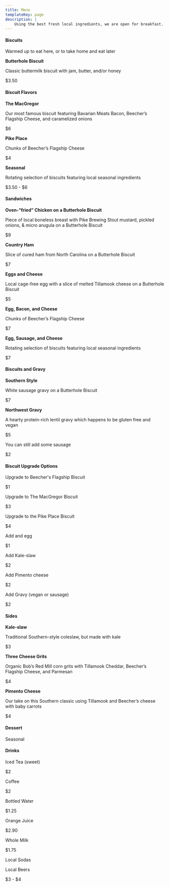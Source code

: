 ```yaml
---
title: Menu
templateKey: page
description: |
    Using the best fresh local ingredients, we are open for breakfast. The restaurant menu features buttermilk biscuits, breakfast sandwiches, biscuits and gravy and many other southern favorites including vegan, vegetarian and gluten free menu items. Missed breakfast? Try our newest fried chicken sandwich or a crab melt for lunch. Our honest to goodness, kick-ass biscuit menu. Come by for breakfast, we open daily at 8AM!
---
```

<div class="row">
  <div class="col col-6 col-small-6 col-tiny-6">
    <h4>Biscuits</h4>
    <p>Warmed up to eat here, or to take home and eat later</p>
    <div class="row">
      <div class="col col-9 col-small-9 col-tiny-9">
        <p>
          <strong>Butterhole Biscuit<br></strong>
        </p>
        <p>Classic buttermilk biscuit with jam, butter, and/or honey</p>
      </div>
      <div class="col col-3 col-small-3 col-tiny-3">
        <p>$3.50</p>
      </div>
    </div>
  </div>
  <div class="col col-6 col-small-6 col-tiny-6">
    <h4>Biscuit Flavors</h4>
    <div class="row">
      <div class="col col-9 col-small-9 col-tiny-9">
        <p>
          <strong>The MacGregor<br></strong>
        </p>
        <p>Our most famous biscuit featuring Bavarian Meats Bacon, Beecher’s Flagship Cheese, and caramelized onions</p>
      </div>
      <div class="col col-3 col-small-3 col-tiny-3">
        <p>$6</p>
      </div>
    </div>
    <div class="row">
      <div class="col col-9 col-small-9 col-tiny-9">
        <p>
          <strong>Pike Place</strong>
        </p>
        <p>Chunks of Beecher’s Flagship Cheese</p>
      </div>
      <div class="col col-3 col-small-3 col-tiny-3">
        <p>$4</p>
      </div>
    </div>
    <div class="row">
      <div class="col col-9 col-small-9 col-tiny-9">
        <p>
          <strong>Seasonal</strong>
        </p>
        <p>Rotating selection of biscuits featuring local seasonal ingredients</p>
      </div>
      <div class="col col-3 col-small-3 col-tiny-3">
        <p>$3.50 - $6</p>
      </div>
    </div>
  </div>
</div>
<div class="row">
  <div class="col col-6 col-small-6 col-tiny-6">
    <h4>Sandwiches</h4>
    <div class="row">
      <div class="col col-9 col-small-9 col-tiny-9">
        <p>
          <strong>Oven-“fried” Chicken on a Butterhole Biscuit<br></strong>
        </p>
        <p>Piece of local boneless breast with Pike Brewing Stout mustard, pickled onions, &amp; micro arugula on a Butterhole
          Biscuit
        </p>
      </div>
      <div class="col col-3 col-small-3 col-tiny-3">
        <p>$9</p>
      </div>
    </div>
    <div class="row">
      <div class="col col-9 col-small-9 col-tiny-9">
        <p>
          <strong>Country Ham</strong>
        </p>
        <p>Slice of cured ham from North Carolina on a Butterhole Biscuit</p>
      </div>
      <div class="col col-3 col-small-3 col-tiny-3">
        <p>$7</p>
      </div>
    </div>
  </div>
  <div class="col col-6 col-small-6 col-tiny-6">
    <div class="row">
      <div class="col col-9 col-small-9 col-tiny-9">
        <p>
          <strong>Eggs and Cheese</strong>
        </p>
        <p>Local cage-free egg with a slice of melted Tillamook cheese on a Butterhole Biscuit</p>
      </div>
      <div class="col col-3 col-small-3 col-tiny-3">
        <p>$5</p>
      </div>
    </div>
    <div class="row">
      <div class="col col-9 col-small-9 col-tiny-9">
        <p>
          <strong>Egg, Bacon, and Cheese</strong>
        </p>
        <p>Chunks of Beecher’s Flagship Cheese</p>
      </div>
      <div class="col col-3 col-small-3 col-tiny-3">
        <p>$7</p>
      </div>
    </div>
    <div class="row">
      <div class="col col-9 col-small-9 col-tiny-9">
        <p>
          <strong>Egg, Sausage, and Cheese</strong>
        </p>
        <p>Rotating selection of biscuits featuring local seasonal ingredients</p>
      </div>
      <div class="col col-3 col-small-3 col-tiny-3">
        <p>$7</p>
      </div>
    </div>
  </div>
</div>
<div class="row">
  <div class="col col-6 col-small-6 col-tiny-6">
    <h4>Biscuits and Gravy</h4>
    <div class="row">
      <div class="col col-9 col-small-9 col-tiny-9">
        <p>
          <strong>Southern Style<br></strong>
        </p>
        <p>White sausage gravy on a Butterhole Biscuit</p>
      </div>
      <div class="col col-3 col-small-3 col-tiny-3">
        <p>$7</p>
      </div>
    </div>
    <div class="row">
      <div class="col col-9 col-small-9 col-tiny-9">
        <p>
          <strong>Northwest Gravy<br></strong>
        </p>
        <p>A hearty protein-rich lentil gravy which happens to be gluten free and vegan</p>
      </div>
      <div class="col col-3 col-small-3 col-tiny-3">
        <p>$5</p>
      </div>
    </div>
    <div class="row">
      <div class="col col-9 col-small-9 col-tiny-9">
        <p>You can still add some sausage</p>
      </div>
      <div class="col col-3 col-small-3 col-tiny-3">
        <p>$2</p>
      </div>
    </div>
  </div>
  <div class="col col-6 col-small-6 col-tiny-6">
    <h4>Biscuit Upgrade Options</h4>
    <div class="row">
      <div class="col col-9 col-small-9 col-tiny-9">
        <p>Upgrade to Beecher's Flagship Biscuit</p>
      </div>
      <div class="col col-3 col-small-3 col-tiny-3">
        <p>$1</p>
      </div>
    </div>
    <div class="row">
      <div class="col col-9 col-small-9 col-tiny-9">
        <p>Upgrade to The MacGregor Biscuit</p>
      </div>
      <div class="col col-3 col-small-3 col-tiny-3">
        <p>$3</p>
      </div>
    </div>
    <div class="row">
      <div class="col col-9 col-small-9 col-tiny-9">
        <p>Upgrade to the Pike Place Biscuit</p>
      </div>
      <div class="col col-3 col-small-3 col-tiny-3">
        <p>$4</p>
      </div>
    </div>
    <div class="row">
      <div class="col col-9 col-small-9 col-tiny-9">
        <p>Add and egg</p>
      </div>
      <div class="col col-3 col-small-3 col-tiny-3">
        <p>$1</p>
      </div>
    </div>
    <div class="row">
      <div class="col col-9 col-small-9 col-tiny-9">
        <p>Add Kale-slaw</p>
      </div>
      <div class="col col-3 col-small-3 col-tiny-3">
        <p>$2</p>
      </div>
    </div>
    <div class="row">
      <div class="col col-9 col-small-9 col-tiny-9">
        <p>Add Pimento cheese</p>
      </div>
      <div class="col col-3 col-small-3 col-tiny-3">
        <p>$2</p>
      </div>
    </div>
    <div class="row">
      <div class="col col-9 col-small-9 col-tiny-9">
        <p>Add Gravy (vegan or sausage)</p>
      </div>
      <div class="col col-3 col-small-3 col-tiny-3">
        <p>$2</p>
      </div>
    </div>
  </div>
</div>
<div class="row">
  <div class="col col-6 col-small-6 col-tiny-6">
    <h4>Sides</h4>
    <div class="row">
      <div class="col col-9 col-small-9">
        <p>
          <strong>Kale-slaw<br></strong>
        </p>
        <p>Traditional Southern-style coleslaw, but made with kale</p>
      </div>
      <div class="col col-3 col-small-3">
        <p>$3</p>
      </div>
    </div>
    <div class="row">
      <div class="col col-9 col-small-9 col-tiny-9">
        <p>
          <strong>Three Cheese Grits</strong>
        </p>
        <p>Organic Bob’s Red Mill corn grits with Tillamook Cheddar, Beecher’s Flagship Cheese, and Parmesan</p>
      </div>
      <div class="col col-3 col-small-3 col-tiny-3">
        <p>$4</p>
      </div>
    </div>
    <div class="row">
      <div class="col col-9 col-small-9 col-tiny-9">
        <p>
          <strong>Pimento Cheese</strong>
        </p>
        <p>Our take on this Southern classic using Tillamook and Beecher’s cheese with baby carrots</p>
      </div>
      <div class="col col-3 col-small-3 col-tiny-3">
        <p>$4</p>
      </div>
    </div>
  </div>
  <div class="col col-6 col-small-6 col-tiny-6">
    <h4>Dessert</h4>
    <p>Seasonal</p>
    <h4>Drinks</h4>
    <div class="row">
      <div class="col col-9 col-small-9 col-tiny-9">
        <p>Iced Tea (sweet)</p>
      </div>
      <div class="col col-3 col-small-3 col-tiny-3">
        <p>$2</p>
      </div>
    </div>
    <div class="row">
      <div class="col col-9 col-small-9 col-tiny-9">
        <p>Coffee</p>
      </div>
      <div class="col col-3 col-small-3 col-tiny-3">
        <p>$2</p>
      </div>
    </div>
    <div class="row">
      <div class="col col-9 col-small-9 col-tiny-9">
        <p>Bottled Water</p>
      </div>
      <div class="col col-3 col-small-3 col-tiny-3">
        <p>$1.25</p>
      </div>
    </div>
    <div class="row">
      <div class="col col-9 col-small-9 col-tiny-9">
        <p>Orange Juice</p>
      </div>
      <div class="col col-3 col-small-3 col-tiny-3">
        <p>$2.90</p>
      </div>
    </div>
    <div class="row">
      <div class="col col-9 col-small-9 col-tiny-9">
        <p>Whole Milk</p>
      </div>
      <div class="col col-3 col-small-3 col-tiny-3">
        <p>$1.75</p>
      </div>
    </div>
    <div class="row">
      <div class="col col-9 col-small-9 col-tiny-9">
        <p>Local Sodas</p>
        <p>Local Beers</p>
      </div>
      <div class="col col-3 col-small-3 col-tiny-3">
        <p>$3 - $4</p>
      </div>
    </div>
  </div>
</div>
